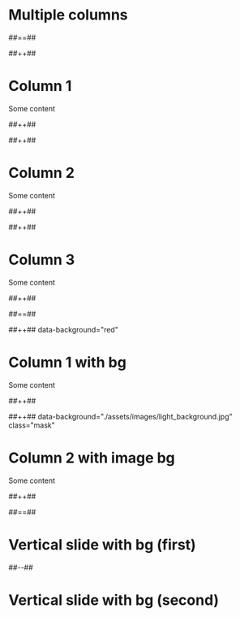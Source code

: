 <!-- .slide: class="transition" -->

# Multiple columns

##==##

<!-- .slide: class="tc-multiple-columns" -->

##++##

# Column 1

Some content

##++##

##++##

# Column 2

Some content

##++##

##++##

# Column 3

Some content

##++##

##==##

<!-- .slide: class="tc-multiple-columns" -->

##++## data-background="red"

# Column 1 with bg

Some content

##++##

##++## data-background="./assets/images/light_background.jpg" class="mask"

# Column 2 with image bg

Some content

##++##

##==##

<!-- .slide: data-background="yellow" -->

# Vertical slide with bg (first)

##--##

<!-- .slide: data-background="green" -->

# Vertical slide with bg (second)
